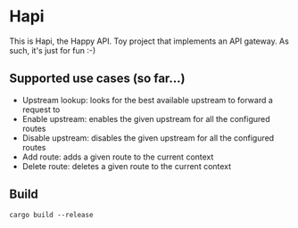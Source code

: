 # Hapi
This is Hapi, the Happy API. Toy project that implements an API gateway.
As such, it's just for fun :-)

## Supported use cases (so far...)
- Upstream lookup: looks for the best available upstream to forward a request to
- Enable upstream: enables the given upstream for all the configured routes
- Disable upstream: disables the given upstream for all the configured routes
- Add route: adds a given route to the current context
- Delete route: deletes a given route to the current context

## Build
```
cargo build --release
```